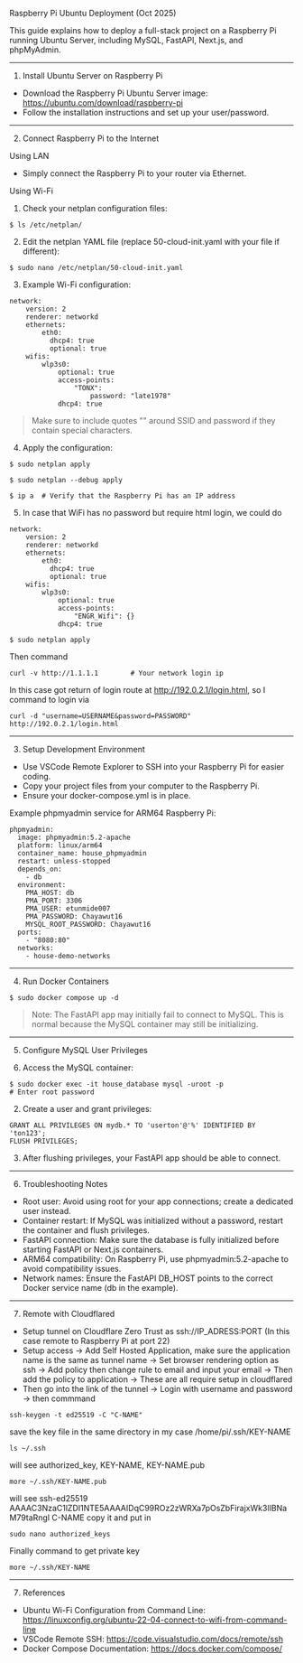 Raspberry Pi Ubuntu Deployment (Oct 2025)

This guide explains how to deploy a full-stack project on a Raspberry Pi running Ubuntu Server, including MySQL, FastAPI, Next.js, and phpMyAdmin.

---

1. Install Ubuntu Server on Raspberry Pi

- Download the Raspberry Pi Ubuntu Server image: https://ubuntu.com/download/raspberry-pi
- Follow the installation instructions and set up your user/password.

---

2. Connect Raspberry Pi to the Internet

Using LAN
- Simply connect the Raspberry Pi to your router via Ethernet.

Using Wi-Fi
1. Check your netplan configuration files:

```
$ ls /etc/netplan/
```

2. Edit the netplan YAML file (replace 50-cloud-init.yaml with your file if different):

```
$ sudo nano /etc/netplan/50-cloud-init.yaml
```

3. Example Wi-Fi configuration:

```
network:
    version: 2
    renderer: networkd
    ethernets:
        eth0:
          dhcp4: true
          optional: true
    wifis:
        wlp3s0:
            optional: true
            access-points:
                "TONX":
                    password: "late1978"
            dhcp4: true
```

> Make sure to include quotes "" around SSID and password if they contain special characters.

4. Apply the configuration:

```
$ sudo netplan apply
```
```
$ sudo netplan --debug apply
```
```
$ ip a  # Verify that the Raspberry Pi has an IP address
```

5. In case that WiFi has no password but require html login, we could do

```
network:
    version: 2
    renderer: networkd
    ethernets:
        eth0:
          dhcp4: true
          optional: true
    wifis:
        wlp3s0:
            optional: true
            access-points:
                "ENGR_Wifi": {}
            dhcp4: true
```
```
$ sudo netplan apply
```

Then command 

```
curl -v http://1.1.1.1        # Your network login ip
```

In this case got return of login route at http://192.0.2.1/login.html, so I command to login via

```
curl -d "username=USERNAME&password=PASSWORD" http://192.0.2.1/login.html
```

---

3. Setup Development Environment

- Use VSCode Remote Explorer to SSH into your Raspberry Pi for easier coding.
- Copy your project files from your computer to the Raspberry Pi.
- Ensure your docker-compose.yml is in place.  

Example phpmyadmin service for ARM64 Raspberry Pi:

```
phpmyadmin:
  image: phpmyadmin:5.2-apache
  platform: linux/arm64
  container_name: house_phpmyadmin
  restart: unless-stopped
  depends_on:
    - db
  environment:
    PMA_HOST: db
    PMA_PORT: 3306
    PMA_USER: etunmide007
    PMA_PASSWORD: Chayawut16
    MYSQL_ROOT_PASSWORD: Chayawut16
  ports:
    - "8080:80"
  networks:
    - house-demo-networks
```

---

4. Run Docker Containers

```
$ sudo docker compose up -d
```

> Note: The FastAPI app may initially fail to connect to MySQL. This is normal because the MySQL container may still be initializing.

---

5. Configure MySQL User Privileges

1. Access the MySQL container:

```
$ sudo docker exec -it house_database mysql -uroot -p
# Enter root password
```

2. Create a user and grant privileges:

```
GRANT ALL PRIVILEGES ON mydb.* TO 'userton'@'%' IDENTIFIED BY 'ton123';
FLUSH PRIVILEGES;
```

3. After flushing privileges, your FastAPI app should be able to connect.

---

6. Troubleshooting Notes

- Root user: Avoid using root for your app connections; create a dedicated user instead.
- Container restart: If MySQL was initialized without a password, restart the container and flush privileges.
- FastAPI connection: Make sure the database is fully initialized before starting FastAPI or Next.js containers.
- ARM64 compatibility: On Raspberry Pi, use phpmyadmin:5.2-apache to avoid compatibility issues.
- Network names: Ensure the FastAPI DB_HOST points to the correct Docker service name (db in the example).

---

7. Remote with Cloudflared

- Setup tunnel on Cloudflare Zero Trust as ssh://IP_ADRESS:PORT (In this case remote to Raspberry Pi at port 22)
- Setup access -> Add Self Hosted Application, make sure the application name is the same as tunnel name -> Set browser rendering option as ssh -> Add policy then change rule to email and input your email -> Then add the policy to application -> These are all require setup in cloudflared
- Then go into the link of the tunnel -> Login with username and password -> then commmand

```
ssh-keygen -t ed25519 -C "C-NAME" 
```
save the key file in the same directory in my case /home/pi/.ssh/KEY-NAME 

```
ls ~/.ssh
```

will see authorized_key, KEY-NAME, KEY-NAME.pub

```
more ~/.ssh/KEY-NAME.pub
```
will see ssh-ed25519 AAAAC3NzaC1lZDI1NTE5AAAAIDqC99ROz2zWRXa7pOsZbFirajxWk3lIBNaM79taRngl C-NAME
copy it and put in

```
sudo nano authorized_keys
```

Finally command to get private key

```
more ~/.ssh/KEY-NAME
```

---

7. References

- Ubuntu Wi-Fi Configuration from Command Line: https://linuxconfig.org/ubuntu-22-04-connect-to-wifi-from-command-line
- VSCode Remote SSH: https://code.visualstudio.com/docs/remote/ssh
- Docker Compose Documentation: https://docs.docker.com/compose/



